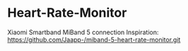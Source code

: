 # Heart-Rate-Monitor
Xiaomi Smartband MiBand 5 connection
Inspiration: https://github.com/Jaapp-/miband-5-heart-rate-monitor.git
